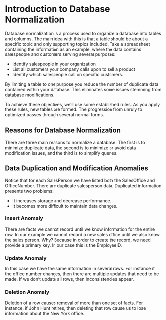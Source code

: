 # Introduction to Database Normalization

Database normalization is a process used to organize a database into tables and columns.  The main idea with this is that a table should be about a specific topic and only supporting topics included. Take a spreadsheet containing the information as an example, where the data contains salespeople and customers serving several purposes:

* Identify salespeople in your organization
* List all customers your company calls upon to sell a product
* Identify which salespeople call on specific customers.

By limiting a table to one purpose you reduce the number of duplicate data contained within your database. This eliminates some issues stemming from database modifications.

To achieve these objectives, we’ll use some established rules. As you apply these rules, new tables are formed. The progression from unruly to optimized passes through several normal forms.

## Reasons for Database Normalization

There are three main reasons to normalize a database.  The first is to minimize duplicate data, the second is to minimize or avoid data modification issues, and the third is to simplify queries.


## Data Duplication and Modification Anomalies

Notice that for each SalesPerson we have listed both the SalesOffice and OfficeNumber. There are duplicate salesperson data. Duplicated information presents two problems:

+ It increases storage and decrease performance.
+ It becomes more difficult to maintain data changes.

### Insert Anomaly

There are facts we cannot record until we know information for the entire row.  In our example we cannot record a new sales office until we also know the sales person.  Why?  Because in order to create the record, we need provide a primary key.  In our case this is the EmployeeID.

### Update Anomaly

In this case we have the same information in several rows. For instance if the office number changes, then there are multiple updates that need to be made.  If we don’t update all rows, then inconsistencies appear.

### Deletion Anomaly

Deletion of a row causes removal of more than one set of facts.  For instance, if John Hunt retires, then deleting that row cause us to lose information about the New York office.